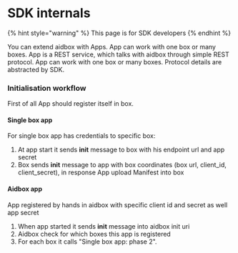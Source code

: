 # SDK internals

{% hint style="warning" %}
This page is for SDK developers
{% endhint %}

You can extend aidbox with Apps.  App can work with one box or many boxes. App is a REST service, which talks with aidbox through simple REST protocol. App can work with one box or many boxes. Protocol details are abstracted by SDK.

### Initialisation workflow

First of all App should register itself in box.

#### Single box app

For single box app has credentials to specific box:

1. At app start it sends **init** message to box with his endpoint url and  app secret
2. Box sends **init** message to app with box coordinates \(box url, client\_id, client\_secret\), in response App upload Manifest into box

#### Aidbox app

App registered by hands in aidbox with specific client id and secret as well app secret

1. When app started it sends **init** message into aidbox init uri
2. Aidbox check for which boxes this app is registered
3. For each box it calls "Single box app: phase 2".



